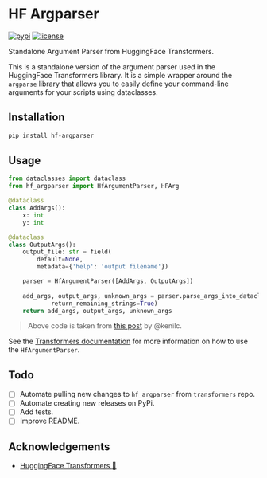 # HF Argparser
[![pypi](https://img.shields.io/pypi/v/hf-argparser.svg)](https://pypi.python.org/pypi/hf-argparser)
[![license](https://img.shields.io/github/license/johnhenning/hf-argparser.svg)](https://github.com/johnhenning/hf-argparser/blob/main/LICENSE)


Standalone Argument Parser from HuggingFace Transformers.

This is a standalone version of the argument parser used in the HuggingFace Transformers library. It is a simple wrapper around the `argparse` library that allows you to easily define your command-line arguments for your scripts using dataclasses.

## Installation

```bash
pip install hf-argparser
```

## Usage

```python
from dataclasses import dataclass
from hf_argparser import HfArgumentParser, HFArg

@dataclass
class AddArgs():
    x: int
    y: int

@dataclass
class OutputArgs():
    output_file: str = field(
        default=None,
        metadata={'help': 'output filename'})

    parser = HfArgumentParser([AddArgs, OutputArgs])
    
    add_args, output_args, unknown_args = parser.parse_args_into_dataclasses(
            return_remaining_strings=True)
    return add_args, output_args, unknown_args
```

> Above code is taken from [this post](https://python.plainenglish.io/how-to-automatically-generate-command-line-interface-for-python-programs-e9fd9b6a99ca) by @kenilc.

See the [Transformers documentation](https://huggingface.co/docs/transformers/v4.34.0/en/internal/trainer_utils#transformers.HfArgumentParser) for more information on how to use the `HfArgumentParser`.

## Todo
- [ ] Automate pulling new changes to `hf_argparser` from `transformers` repo.
- [ ] Automate creating new releases on PyPi.
- [ ] Add tests.
- [ ] Improve README.

## Acknowledgements
- [HuggingFace Transformers :hugs:]("https://github.com/huggingface/transformers")